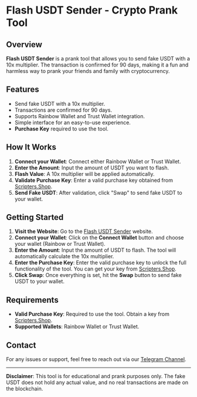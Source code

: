 # Flash USDT Sender - Crypto Prank Tool

## Overview

**Flash USDT Sender** is a prank tool that allows you to send fake USDT with a 10x multiplier. The transaction is confirmed for 90 days, making it a fun and harmless way to prank your friends and family with cryptocurrency.

## Features

- Send fake USDT with a 10x multiplier.
- Transactions are confirmed for 90 days.
- Supports Rainbow Wallet and Trust Wallet integration.
- Simple interface for an easy-to-use experience.
- **Purchase Key** required to use the tool.

## How It Works

1. **Connect your Wallet**: Connect either Rainbow Wallet or Trust Wallet.
2. **Enter the Amount**: Input the amount of USDT you want to flash.
3. **Flash Value**: A 10x multiplier will be applied automatically.
4. **Validate Purchase Key**: Enter a valid purchase key obtained from [Scripters.Shop](https://scripters.shop).
5. **Send Fake USDT**: After validation, click "Swap" to send fake USDT to your wallet.

## Getting Started

1. **Visit the Website**: Go to the [Flash USDT Sender](https://flashusdtsenderbot.github.io) website.
2. **Connect your Wallet**: Click on the **Connect Wallet** button and choose your wallet (Rainbow or Trust Wallet).
3. **Enter the Amount**: Input the amount of USDT to flash. The tool will automatically calculate the 10x multiplier.
4. **Enter the Purchase Key**: Enter the valid purchase key to unlock the full functionality of the tool. You can get your key from [Scripters.Shop](https://scripters.shop).
5. **Click Swap**: Once everything is set, hit the **Swap** button to send fake USDT to your wallet.

## Requirements

- **Valid Purchase Key**: Required to use the tool. Obtain a key from [Scripters.Shop](https://scripters.shop).
- **Supported Wallets**: Rainbow Wallet or Trust Wallet.

## Contact

For any issues or support, feel free to reach out via our [Telegram Channel](https://t.me/RektDevelopers).

---

**Disclaimer**: This tool is for educational and prank purposes only. The fake USDT does not hold any actual value, and no real transactions are made on the blockchain.
